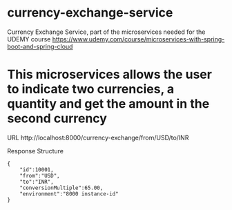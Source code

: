 # currency-exchange-service
Currency Exchange Service, part of the microservices needed for the UDEMY course https://www.udemy.com/course/microservices-with-spring-boot-and-spring-cloud


# This microservices allows the user to indicate two currencies, a quantity and get the amount in the second currency

URL
http://localhost:8000/currency-exchange/from/USD/to/INR



Response Structure

```
{
    "id":10001,
    "from":"USD",
    "to":"INR",
    "conversionMultiple":65.00,
    "environment":"8000 instance-id"
}
```